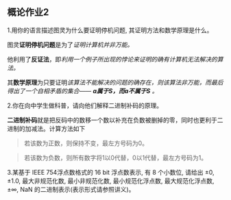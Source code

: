 ## 概论作业2

1.用你的语言描述图灵为什么要证明停机问题, 其证明方法和数学原理是什么。

图灵**证明停机问题**是为了*证明计算机并非万能。*

他利用了**反证法**，即*利用一个例子所出现的悖论来证明的确有计算机无法解决的算法。*

其**数学原理**为只要证明*该算法不能解决的问题的确存在，则该算法非万能，而最后得出了一个自相矛盾的集合——* ***a属于S，而a不属于S*** *。*

2.你在向中学生做科普，请向他们解释二进制补码的原理。

**二进制补码**就是把反码中的数移一个数以补充在负数被删掉的零，同时也更利于二进制的加减法。计算方法如下
>若该数为正数，则保持不变，最左方号码为0。

>若该数为负数，则所有数字将1以0代替，0以1代替，最左方号码为1。

3.某基于 IEEE 754浮点数格式的 16 bit 浮点数表示, 有 8 个小数位, 请给出 ±0, ±1.0, 最大非规范化数, 最小非规范化数, 最小规范化浮点数, 最大规范化浮点数,
±∞, NaN 的二进制表示(表示形式请参照讲义)。


